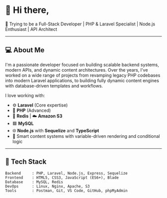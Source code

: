 # 👋 Hi there,

🚀 Trying to be a Full-Stack Developer | PHP & Laravel Specialist | Node.js Enthusiast | API Architect

---

## 💻 About Me

I'm a passionate developer focused on building scalable backend systems, modern APIs, and dynamic content architectures. Over the years, I've worked on a wide range of projects from revamping legacy PHP codebases into modern Laravel applications, to building fully dynamic content engines with database-driven templates and workflows.

I love working with:

- ⚙️ **Laravel** (Core expertise)
- 🐘 **PHP** (Advanced)
- 🔁 **Redis** | ☁️ **Amazon S3**
- 🟦 **MySQL**
- 🌐 **Node.js** with **Sequelize** and **TypeScript**
- 🧠 Smart content systems with variable-driven rendering and conditional logic

---

## 🔨 Tech Stack

```plaintext
Backend     : PHP, Laravel, Node.js, Express, Sequelize  
Frontend    : HTML5, CSS3, JavaScript (ES6+), Blade  
Database    : MySQL, Redis  
DevOps      : Linux, Nginx, Apache, S3  
Tools       : Postman, Git, VS Code, GitHub, phpMyAdmin 

